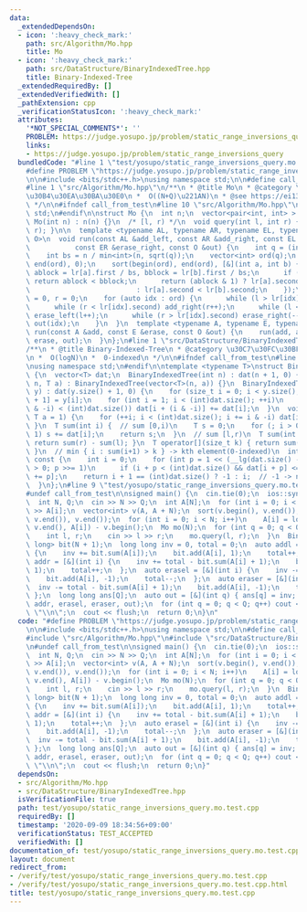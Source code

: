 ```yaml
---
data:
  _extendedDependsOn:
  - icon: ':heavy_check_mark:'
    path: src/Algorithm/Mo.hpp
    title: Mo
  - icon: ':heavy_check_mark:'
    path: src/DataStructure/BinaryIndexedTree.hpp
    title: Binary-Indexed-Tree
  _extendedRequiredBy: []
  _extendedVerifiedWith: []
  _pathExtension: cpp
  _verificationStatusIcon: ':heavy_check_mark:'
  attributes:
    '*NOT_SPECIAL_COMMENTS*': ''
    PROBLEM: https://judge.yosupo.jp/problem/static_range_inversions_query
    links:
    - https://judge.yosupo.jp/problem/static_range_inversions_query
  bundledCode: "#line 1 \"test/yosupo/static_range_inversions_query.mo.test.cpp\"\n\
    #define PROBLEM \"https://judge.yosupo.jp/problem/static_range_inversions_query\"\
    \n\n#include <bits/stdc++.h>\nusing namespace std;\n\n#define call_from_test\n\
    #line 1 \"src/Algorithm/Mo.hpp\"\n/**\n * @title Mo\n * @category \u30A2\u30EB\
    \u30B4\u30EA\u30BA\u30E0\n *  O((N+Q)\u221AN)\n * @see https://ei1333.hateblo.jp/entry/2017/09/11/211011\n\
    \ */\n\n#ifndef call_from_test\n#line 10 \"src/Algorithm/Mo.hpp\"\nusing namespace\
    \ std;\n#endif\n\nstruct Mo {\n  int n;\n  vector<pair<int, int> > lr;\n  explicit\
    \ Mo(int n) : n(n) {}\n  /* [l, r) */\n  void query(int l, int r) { lr.emplace_back(l,\
    \ r); }\n\n  template <typename AL, typename AR, typename EL, typename ER, typename\
    \ O>\n  void run(const AL &add_left, const AR &add_right, const EL &erase_left,\n\
    \           const ER &erase_right, const O &out) {\n    int q = (int)lr.size();\n\
    \    int bs = n / min<int>(n, sqrt(q));\n    vector<int> ord(q);\n    iota(begin(ord),\
    \ end(ord), 0);\n    sort(begin(ord), end(ord), [&](int a, int b) {\n      int\
    \ ablock = lr[a].first / bs, bblock = lr[b].first / bs;\n      if (ablock != bblock)\
    \ return ablock < bblock;\n      return (ablock & 1) ? lr[a].second > lr[b].second\n\
    \                          : lr[a].second < lr[b].second;\n    });\n    int l\
    \ = 0, r = 0;\n    for (auto idx : ord) {\n      while (l > lr[idx].first) add_left(--l);\n\
    \      while (r < lr[idx].second) add_right(r++);\n      while (l < lr[idx].first)\
    \ erase_left(l++);\n      while (r > lr[idx].second) erase_right(--r);\n     \
    \ out(idx);\n    }\n  }\n  template <typename A, typename E, typename O>\n  void\
    \ run(const A &add, const E &erase, const O &out) {\n    run(add, add, erase,\
    \ erase, out);\n  }\n};\n#line 1 \"src/DataStructure/BinaryIndexedTree.hpp\"\n\
    /**\n * @title Binary-Indexed-Tree\n * @category \u30C7\u30FC\u30BF\u69CB\u9020\
    \n *  O(logN)\n *  0-indexed\n */\n\n#ifndef call_from_test\n#line 10 \"src/DataStructure/BinaryIndexedTree.hpp\"\
    \nusing namespace std;\n#endif\n\ntemplate <typename T>\nstruct BinaryIndexedTree\
    \ {\n  vector<T> dat;\n  BinaryIndexedTree(int n) : dat(n + 1, 0) {}\n  BinaryIndexedTree(int\
    \ n, T a) : BinaryIndexedTree(vector<T>(n, a)) {}\n  BinaryIndexedTree(vector<T>\
    \ y) : dat(y.size() + 1, 0) {\n    for (size_t i = 0; i < y.size(); ++i) dat[i\
    \ + 1] = y[i];\n    for (int i = 1; i < (int)dat.size(); ++i)\n      if (i + (i\
    \ & -i) < (int)dat.size()) dat[i + (i & -i)] += dat[i];\n  }\n  void add(int i,\
    \ T a = 1) {\n    for (++i; i < (int)dat.size(); i += i & -i) dat[i] += a;\n \
    \ }\n  T sum(int i) {  // sum [0,i)\n    T s = 0;\n    for (; i > 0; i &= i -\
    \ 1) s += dat[i];\n    return s;\n  }\n  // sum [l,r)\n  T sum(int l, int r) {\
    \ return sum(r) - sum(l); }\n  T operator[](size_t k) { return sum(k + 1) - sum(k);\
    \ }\n  // min { i : sum(i+1) > k } -> kth element(0-indexed)\n  int find(T k)\
    \ const {\n    int i = 0;\n    for (int p = 1 << (__lg(dat.size() - 1) + 1); p\
    \ > 0; p >>= 1)\n      if (i + p < (int)dat.size() && dat[i + p] <= k) k -= dat[i\
    \ += p];\n    return i + 1 == (int)dat.size() ? -1 : i;  // -1 -> no solutions\n\
    \  }\n};\n#line 9 \"test/yosupo/static_range_inversions_query.mo.test.cpp\"\n\
    #undef call_from_test\n\nsigned main() {\n  cin.tie(0);\n  ios::sync_with_stdio(0);\n\
    \  int N, Q;\n  cin >> N >> Q;\n  int A[N];\n  for (int i = 0; i < N; i++) cin\
    \ >> A[i];\n  vector<int> v(A, A + N);\n  sort(v.begin(), v.end());\n  v.erase(unique(v.begin(),\
    \ v.end()), v.end());\n  for (int i = 0; i < N; i++)\n    A[i] = lower_bound(v.begin(),\
    \ v.end(), A[i]) - v.begin();\n  Mo mo(N);\n  for (int q = 0; q < Q; q++) {\n\
    \    int l, r;\n    cin >> l >> r;\n    mo.query(l, r);\n  }\n  BinaryIndexedTree<long\
    \ long> bit(N + 1);\n  long long inv = 0, total = 0;\n  auto addl = [&](int i)\
    \ {\n    inv += bit.sum(A[i]);\n    bit.add(A[i], 1);\n    total++;\n  };\n  auto\
    \ addr = [&](int i) {\n    inv += total - bit.sum(A[i] + 1);\n    bit.add(A[i],\
    \ 1);\n    total++;\n  };\n  auto erasel = [&](int i) {\n    inv -= bit.sum(A[i]);\n\
    \    bit.add(A[i], -1);\n    total--;\n  };\n  auto eraser = [&](int i) {\n  \
    \  inv -= total - bit.sum(A[i] + 1);\n    bit.add(A[i], -1);\n    total--;\n \
    \ };\n  long long ans[Q];\n  auto out = [&](int q) { ans[q] = inv; };\n  mo.run(addl,\
    \ addr, erasel, eraser, out);\n  for (int q = 0; q < Q; q++) cout << ans[q] <<\
    \ \"\\n\";\n  cout << flush;\n  return 0;\n}\n"
  code: "#define PROBLEM \"https://judge.yosupo.jp/problem/static_range_inversions_query\"\
    \n\n#include <bits/stdc++.h>\nusing namespace std;\n\n#define call_from_test\n\
    #include \"src/Algorithm/Mo.hpp\"\n#include \"src/DataStructure/BinaryIndexedTree.hpp\"\
    \n#undef call_from_test\n\nsigned main() {\n  cin.tie(0);\n  ios::sync_with_stdio(0);\n\
    \  int N, Q;\n  cin >> N >> Q;\n  int A[N];\n  for (int i = 0; i < N; i++) cin\
    \ >> A[i];\n  vector<int> v(A, A + N);\n  sort(v.begin(), v.end());\n  v.erase(unique(v.begin(),\
    \ v.end()), v.end());\n  for (int i = 0; i < N; i++)\n    A[i] = lower_bound(v.begin(),\
    \ v.end(), A[i]) - v.begin();\n  Mo mo(N);\n  for (int q = 0; q < Q; q++) {\n\
    \    int l, r;\n    cin >> l >> r;\n    mo.query(l, r);\n  }\n  BinaryIndexedTree<long\
    \ long> bit(N + 1);\n  long long inv = 0, total = 0;\n  auto addl = [&](int i)\
    \ {\n    inv += bit.sum(A[i]);\n    bit.add(A[i], 1);\n    total++;\n  };\n  auto\
    \ addr = [&](int i) {\n    inv += total - bit.sum(A[i] + 1);\n    bit.add(A[i],\
    \ 1);\n    total++;\n  };\n  auto erasel = [&](int i) {\n    inv -= bit.sum(A[i]);\n\
    \    bit.add(A[i], -1);\n    total--;\n  };\n  auto eraser = [&](int i) {\n  \
    \  inv -= total - bit.sum(A[i] + 1);\n    bit.add(A[i], -1);\n    total--;\n \
    \ };\n  long long ans[Q];\n  auto out = [&](int q) { ans[q] = inv; };\n  mo.run(addl,\
    \ addr, erasel, eraser, out);\n  for (int q = 0; q < Q; q++) cout << ans[q] <<\
    \ \"\\n\";\n  cout << flush;\n  return 0;\n}"
  dependsOn:
  - src/Algorithm/Mo.hpp
  - src/DataStructure/BinaryIndexedTree.hpp
  isVerificationFile: true
  path: test/yosupo/static_range_inversions_query.mo.test.cpp
  requiredBy: []
  timestamp: '2020-09-09 18:34:56+09:00'
  verificationStatus: TEST_ACCEPTED
  verifiedWith: []
documentation_of: test/yosupo/static_range_inversions_query.mo.test.cpp
layout: document
redirect_from:
- /verify/test/yosupo/static_range_inversions_query.mo.test.cpp
- /verify/test/yosupo/static_range_inversions_query.mo.test.cpp.html
title: test/yosupo/static_range_inversions_query.mo.test.cpp
---
```

